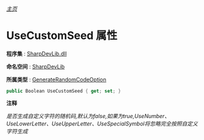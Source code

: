 ###### [主页](./Index.md "主页")

# UseCustomSeed 属性

**程序集** : [SharpDevLib.dll](./SharpDevLib.assembly.md "SharpDevLib.dll")

**命名空间** : [SharpDevLib](./SharpDevLib.namespace.md "SharpDevLib")

**所属类型** : [GenerateRandomCodeOption](./SharpDevLib.GenerateRandomCodeOption.md "GenerateRandomCodeOption")

``` csharp
public Boolean UseCustomSeed { get; set; }
```

**注释**

*是否生成自定义字符的随机码,默认为false,如果为true,UseNumber、UseLowerLetter、UseUpperLetter、UseSpecialSymbol将忽略完全按照自定义字符生成*



